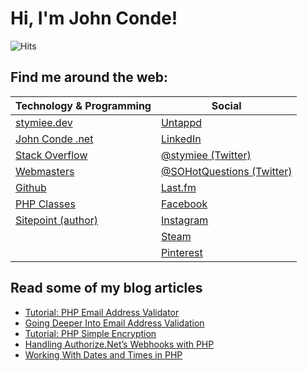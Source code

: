 # Hi, I'm John Conde!

![Hits](https://hitcounter.pythonanywhere.com/count/tag.svg?url=https%3A%2F%2Fgithub.com%2Fstymiee%2Fstymiee)
<!--
**stymiee/stymiee** is a ✨ _special_ ✨ repository because its `README.md` (this file) appears on your GitHub profile.

Here are some ideas to get you started:

- 🔭 I’m currently working on ...
- 🌱 I’m currently learning ...
- 👯 I’m looking to collaborate on ...
- 🤔 I’m looking for help with ...
- 💬 Ask me about ...
- 📫 How to reach me: ...
- 😄 Pronouns: ...
- ⚡ Fun fact: ...
-->

## Find me around the web:

| Technology & Programming                                                 | Social                                                          |
|--------------------------------------------------------------------------|-----------------------------------------------------------------|
| [stymiee.dev](https://stymiee.dev)                                       | [Untappd](https://untappd.com/user/Stymiee)                     |
| [John Conde .net](https://www.johnconde.net)                             | [LinkedIn](https://www.linkedin.com/in/johnconde)               |
| [Stack Overflow](https://stackoverflow.com/users/250259/john-conde)      | [@stymiee (Twitter)](https://twitter.com/stymiee)               |
| [Webmasters](https://webmasters.stackexchange.com/users/1253/john-conde) | [@SOHotQuestions (Twitter)](https://twitter.com/SOHotQuestions) |
| [Github](https://github.com/stymiee)                                     | [Last.fm](https://www.last.fm/user/stymiee)                     |
| [PHP Classes](https://www.phpclasses.org/browse/author/1557956.html)     | [Facebook](https://www.facebook.com/johnconde)                  |
| [Sitepoint (author)](https://www.sitepoint.com/author/john-conde/)       | [Instagram](https://www.instagram.com/stymiee/)                 |
|                                                                          | [Steam](https://steamcommunity.com/id/stymiee)                  |
|                                                                          | [Pinterest](https://www.pinterest.com/stymiee/boards/)          |

## Read some of my blog articles

- [Tutorial: PHP Email Address Validator](https://www.johnconde.net/blog/tutorial-php-email-address-validator/?utm_source=Github)
- [Going Deeper Into Email Address Validation](https://www.johnconde.net/blog/going-deeper-into-email-address-validation/?utm_source=Github)
- [Tutorial: PHP Simple Encryption](https://www.johnconde.net/blog/php-simple-encryption/?utm_source=Github)
- [Handling Authorize.Net’s Webhooks with PHP](https://www.johnconde.net/blog/handling-authorize-net-webhooks-with-php/?utm_source=Github)
- [Working With Dates and Times in PHP](https://www.johnconde.net/blog/working-with-dates-and-times-in-php/?utm_source=Github)